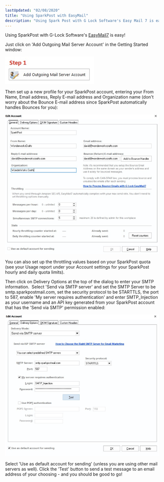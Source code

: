 ```yaml
---
lastUpdated: "02/08/2020"
title: "Using SparkPost with EasyMail"
description: "Using Spark Post with G Lock Software's Easy Mail 7 is easy Just click on Add Outgoing Mail Server Account in the Getting Started window Then set up a new profile for your Spark Post account entering your From Name Email address Reply E mail address and Organization name don't..."
---
```


Using SparkPost with G-Lock Software's [EasyMail7](http://easymail7.com) is easy!

Just click on 'Add Outgoing Mail Server Account' in the Getting Started window:

![](media/easy-mail/IRA_Dev_original.jpg)

Then set up a new profile for your SparkPost account, entering your From Name, Email address, Reply E-mail address and Organization name (don't worry about the Bounce E-mail address since SparkPost automatically handles Bounces for you):

![](media/easy-mail/IRA_Dev.jpg)

You can also set up the throttling values based on your SparkPost quota (see your Usage report under your Account settings for your SparkPost hourly and daily quota limits).

Then click on Delivery Options at the top of the dialog to enter your SMTP information.  Select 'Send via SMTP server' and set the SMTP Server to be smtp.sparkpostmail.com, set the security protocol to be STARTTLS, the port to 587, enable 'My server requires authentication' and enter SMTP_Injection as your username and an API key generated from your SparkPost account that has the 'Send via SMTP' permission enabled:

![](media/easy-mail/IRA_Dev-1.jpg)

Select 'Use as default account for sending' (unless you are using other mail servers as well). Click the 'Test' button to send a test message to an email address of your choosing - and you should be good to go!
